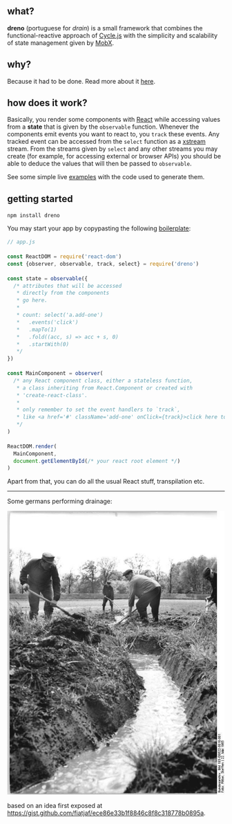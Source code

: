 ## what?

**dreno** (portuguese for _drain_) is a small framework that combines the functional-reactive approach of [Cycle.js](https://cycle.js.org/) with the simplicity and scalability of state management given by [MobX](https://github.com/mobxjs/mobx).

## why?

Because it had to be done. Read more about it [here](docs/why.md).

## how does it work?

Basically, you render some components with [React](https://facebook.github.io/react/) while accessing values from a **state** that is given by the `observable` function. Whenever the components emit events you want to react to, you `track` these events. Any tracked event can be accessed from the `select` function as a [xstream](https://github.com/staltz/xstream) stream. From the streams given by `select` and any other streams you may create (for example, for accessing external or browser APIs) you should be able to deduce the values that will then be passed to `observable`.

See some simple live [examples](http://rawgit.com/fiatjaf/dreno/master/examples/) with the code used to generate them.

## getting started

```
npm install dreno
```

You may start your app by copypasting the following [boilerplate](http://rawgit.com/fiatjaf/dreno/master/examples/#/add-one):

```js
// app.js

const ReactDOM = require('react-dom')
const {observer, observable, track, select} = require('dreno')

const state = observable({
  /* attributes that will be accessed
   * directly from the components
   * go here.
   *
   * count: select('a.add-one')
   *   .events('click')
   *   .mapTo(1)
   *   .fold((acc, s) => acc + s, 0)
   *   .startWith(0)
   */
})

const MainComponent = observer(
  /* any React component class, either a stateless function,
   * a class inheriting from React.Component or created with
   * 'create-react-class'.
   *
   * only remember to set the event handlers to `track`,
   * like <a href='#' className='add-one' onClick={track}>click here to add 1</a>
   */
)

ReactDOM.render(
  MainComponent,
  document.getElementById(/* your react root element */)
)
```

Apart from that, you can do all the usual React stuff, transpilation etc.

---

Some germans performing drainage:

![picture of some germans performing drainage](docs/germans.jpg)

based on an idea first exposed at https://gist.github.com/fiatjaf/ece86e33b1f8846c8f8c318778b0895a.
